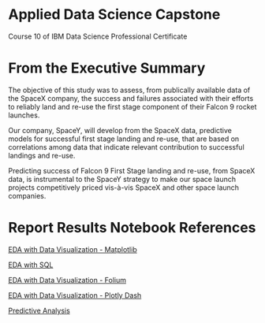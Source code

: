 # Applied Data Science Capstone
Course 10 of IBM Data Science Professional Certificate

# From the Executive Summary

The objective of this study was to assess, from publically available data of the SpaceX company, the success and failures associated with their efforts to reliably land and re-use the first stage component of their Falcon 9 rocket launches.

Our company, SpaceY, will develop from the SpaceX data, predictive models for successful first stage landing and re-use, that are based on correlations among data that indicate relevant contribution to successful landings and re-use.

Predicting success of Falcon 9 First Stage landing and re-use, from SpaceX data, is instrumental to the SpaceY strategy to make our space launch projects competitively priced vis-à-vis SpaceX and other space launch companies.

# Report Results Notebook References

[EDA with Data Visualization - Matplotlib](https://github.com/github-jam/jam-coursera-ibm-data-science-professional-certificate-coursework/blob/master/jupyter-labs-eda-dataviz.ipynb)

[EDA with SQL](https://github.com/github-jam/jam-coursera-ibm-data-science-professional-certificate-coursework/blob/master/jupyter-labs-eda-sql-coursera.ipynb)

[EDA with Data Visualization - Folium](https://github.com/github-jam/jam-coursera-ibm-data-science-professional-certificate-coursework/blob/master/lab_jupyter_launch_site_location_snl.ipynb)

[EDA with Data Visualization - Plotly Dash](https://github.com/github-jam/jam-coursera-ibm-data-science-professional-certificate-coursework/blob/master/spacex_dash_app.py)

[Predictive Analysis](https://github.com/github-jam/jam-coursera-ibm-data-science-professional-certificate-coursework/blob/master/SpaceX_Machine%20Learning%20Prediction_Part_5.ipynb)


